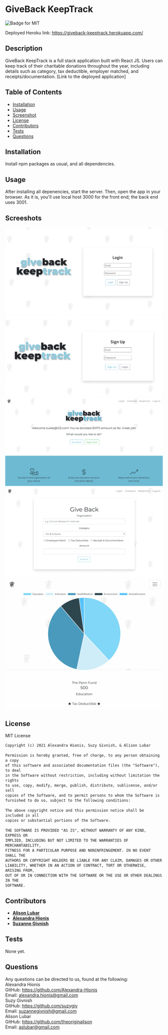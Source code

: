 # GiveBack KeepTrack
![Badge for MIT](https://img.shields.io/badge/license-MIT-green)

Deployed Heroku link: https://giveback-keeptrack.herokuapp.com/

## Description
GiveBack KeepTrack is a full stack application built with React JS. Users can keep track of their charitable donations throughout the year, including details such as category, tax deductible, employer matched, and receipts/documentation. [Link to the deployed application]

## Table of Contents
* [Installation](#installation)
* [Usage](#usage)
* [Screenshot](#screenshot)
* [License](#license)
* [Contributors](#contributors)
* [Tests](#tests)
* [Questions](#questions)
  
## Installation
Install npm packages as usual, and all dependencies.

## Usage
After installing all depenencies, start the server. Then, open the app in your browser. As it is, you'll use local host 3000 for the front end; the back end uses 3001.

## Screeshots
![Login Page](./readmeImages/login.png)
![Signup Page](./readmeImages/signup.png)
![Welcome Page](./readmeImages/welcome.png)
![GiveBack Page](./readmeImages/giveback.png)
![KeepTrack Page](./readmeImages/keeptrack.png)

## License
MIT License

    Copyright (c) 2021 Alexandra Hionis, Suzy Givnish, & Alison Lubar
    
    Permission is hereby granted, free of charge, to any person obtaining a copy
    of this software and associated documentation files (the "Software"), to deal
    in the Software without restriction, including without limitation the rights
    to use, copy, modify, merge, publish, distribute, sublicense, and/or sell
    copies of the Software, and to permit persons to whom the Software is
    furnished to do so, subject to the following conditions:
    
    The above copyright notice and this permission notice shall be included in all
    copies or substantial portions of the Software.
    
    THE SOFTWARE IS PROVIDED "AS IS", WITHOUT WARRANTY OF ANY KIND, EXPRESS OR
    IMPLIED, INCLUDING BUT NOT LIMITED TO THE WARRANTIES OF MERCHANTABILITY,
    FITNESS FOR A PARTICULAR PURPOSE AND NONINFRINGEMENT. IN NO EVENT SHALL THE
    AUTHORS OR COPYRIGHT HOLDERS BE LIABLE FOR ANY CLAIM, DAMAGES OR OTHER
    LIABILITY, WHETHER IN AN ACTION OF CONTRACT, TORT OR OTHERWISE, ARISING FROM,
    OUT OF OR IN CONNECTION WITH THE SOFTWARE OR THE USE OR OTHER DEALINGS IN THE
    SOFTWARE.

## Contributors

* **[Alison Lubar](https://github.com/theoriginalison)** 
* **[Alexandra Hionis](https://github.com/Alexandra-Hionis)** 
* **[Suzanne Givnish](https://github.com/suzygiv)** 

## Tests
None yet.

## Questions
Any questions can be directed to us, found at the following: 
<br />Alexandra Hionis
<br />GitHub: https://github.com/Alexandra-Hionis
<br />Email: alexandra.hionis@gmail.com
<br />Suzy Givnish
<br />GitHub: https://github.com/suzygiv
<br />Email: suzannegivnish@gmail.com
<br />Alison Lubar
<br />GitHub: https://github.com/theoriginalison
<br />Email: aslubar@gmail.com
